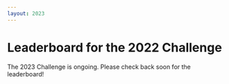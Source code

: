 ```yaml
---
layout: 2023
---
```


# Leaderboard for the 2022 Challenge

The 2023 Challenge is ongoing. Please check back soon for the leaderboard!
